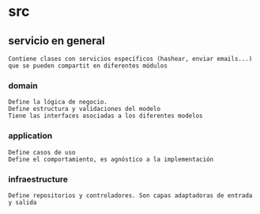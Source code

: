 # src
## servicio en general
    Contiene clases con servicios específicos (hashear, enviar emails...) 
    que se pueden compartit en diferentes módulos
### domain
    Define la lógica de negocio. 
    Define estructura y validaciones del modelo
    Tiene las interfaces asociadas a los diferentes modelos
### application
    Define casos de uso
    Define el comportamiento, es agnóstico a la implementación
### infraestructure
    Define repositorios y controladores. Son capas adaptadoras de entrada y salida
